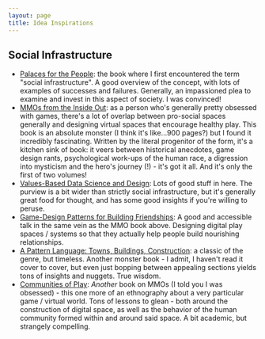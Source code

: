 ```yaml
---
layout: page
title: Idea Inspirations
---
```


## Social Infrastructure

- [Palaces for the People](https://www.amazon.com/Palaces-People-Infrastructure-Inequality-Polarization-ebook/dp/B078GCD9H3/ref=sr_1_1?crid=1I13BIE3WCGGA&keywords=social+infrastructure&qid=1698346742&sprefix=social+infra%2Caps%2C105&sr=8-1): the book where I first encountered the term "social infrastructure". A good overview of the concept, with lots of examples of successes and failures. Generally, an impassioned plea to examine and invest in this aspect of society. I was convinced!
- [MMOs from the Inside Out](https://www.amazon.com/MMOs-Inside-Out-Massively-multiplayer-Role-playing/dp/1484217233/ref=sr_1_1?crid=2SECROPXSFZNE&keywords=mmos+from+the+inside+out&qid=1698346817&sprefix=mmos+from+t%2Caps%2C113&sr=8-1&ufe=app_do%3Aamzn1.fos.18ed3cb5-28d5-4975-8bc7-93deae8f9840): as a person who's generally pretty obsessed with games, there's a lot of overlap between pro-social spaces generally and designing virtual spaces that encourage healthy play. This book is an absolute monster (I think it's like...900 pages?) but I found it incredibly fascinating. Written by the literal progenitor of the form, it's a kitchen sink of book: it veers between historical anecdotes, game design rants, psychological work-ups of the human race, a digression into mysticism and the hero's journey (!) - it's got it all. And it's only the first of two volumes!
- [Values-Based Data Science and Design](https://vbsd.super.site/): Lots of good stuff in here. The purview is a bit wider than strictly social infrastructure, but it's generally great food for thought, and has some good insights if you're willing to peruse.
- [Game-Design Patterns for Building Friendships](https://www.youtube.com/watch?v=voz6S7ryWC0): A good and accessible talk in the same vein as the MMO book above. Designing digital play spaces / systems so that they actually help people build nourishing relationships.
- [A Pattern Language: Towns, Buildings, Construction](https://www.amazon.com/Pattern-Language-Buildings-Construction-Environmental-ebook/dp/B07J1T8P1W/ref=sr_1_1?crid=GUN6MTHPX3SC&keywords=a+pattern+language&qid=1698348994&sprefix=a+pattern+lan%2Caps%2C136&sr=8-1): a classic of the genre, but timeless. Another monster book - I admit, I haven't read it cover to cover, but even just bopping between appealing sections yields tons of insights and nuggets. True wisdom.
- [Communities of Play](https://www.amazon.com/Communities-Play-Emergent-Cultures-Multiplayer-ebook/dp/B08BSZRLDN/ref=sr_1_1?crid=FF7JKPC4LERI&keywords=communities+of+play&qid=1698349152&sprefix=communities+of+play%2Caps%2C109&sr=8-1): *Another* book on MMOs (I told you I was obsessed) - this one more of an ethnography about a very particular game / virtual world. Tons of lessons to glean - both around the construction of digital space, as well as the behavior of the human community formed within and around said space. A bit academic, but strangely compelling.